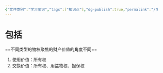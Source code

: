 ```yaml
---
{"文件类别":"学习笔记","tags":["知识点"],"dg-publish":true,"permalink":"/学习笔记studyup/知识点cheese/财产价值/","dgPassFrontmatter":true,"noteIcon":"","created":"2024-09-20T15:49:10.598+08:00","updated":"2024-10-16T11:14:30.872+08:00"}
---
```


# 包括
==不同类型的物权聚焦的财产价值的角度不同==
1. 使用价值：所有权
2. 交换价值：所有权、用益物权、担保权